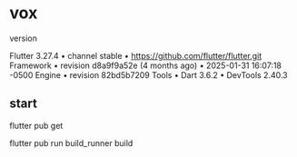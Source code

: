 # vox

version

Flutter 3.27.4 • channel stable • <https://github.com/flutter/flutter.git>
Framework • revision d8a9f9a52e (4 months ago) • 2025-01-31 16:07:18 -0500
Engine • revision 82bd5b7209
Tools • Dart 3.6.2 • DevTools 2.40.3

## start

flutter pub get

flutter pub run build_runner build

